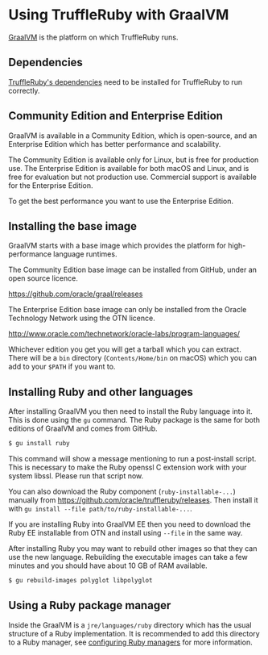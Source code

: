 # Using TruffleRuby with GraalVM

[GraalVM](http://graalvm.org/) is the platform on which TruffleRuby runs.

## Dependencies

[TruffleRuby's dependencies](../../README.md#dependencies) need to be installed
for TruffleRuby to run correctly.

## Community Edition and Enterprise Edition

GraalVM is available in a Community Edition, which is open-source, and an
Enterprise Edition which has better performance and scalability.

The Community Edition is available only for Linux, but is free for production
use. The Enterprise Edition is available for both macOS and Linux, and is free
for evaluation but not production use. Commercial support is available for the
Enterprise Edition.

To get the best performance you want to use the Enterprise Edition.

## Installing the base image

GraalVM starts with a base image which provides the platform for
high-performance language runtimes.

The Community Edition base image can be installed from GitHub, under an open
source licence.

https://github.com/oracle/graal/releases

The Enterprise Edition base image can only be installed from the Oracle
Technology Network using the OTN licence.

http://www.oracle.com/technetwork/oracle-labs/program-languages/

Whichever edition you get you will get a tarball which you can extract. There
will be a `bin` directory (`Contents/Home/bin` on macOS) which you can add to
your `$PATH` if you want to.

## Installing Ruby and other languages

After installing GraalVM you then need to install the Ruby language into it.
This is done using the `gu` command. The Ruby package is the same for both
editions of GraalVM and comes from GitHub.

```bash
$ gu install ruby
```

This command will show a message mentioning to run a post-install script.
This is necessary to make the Ruby openssl C extension work with your system libssl.
Please run that script now.

You can also download the Ruby component (`ruby-installable-...`) manually from
https://github.com/oracle/truffleruby/releases. Then install it with
`gu install --file path/to/ruby-installable-...`.

If you are installing Ruby into GraalVM EE then you need to download the Ruby
EE installable from OTN and install using `--file` in the same way.

After installing Ruby you may want to rebuild other images so that they can
use the new language. Rebuilding the executable images can take a few minutes
and you should have about 10 GB of RAM available.

```bash
$ gu rebuild-images polyglot libpolyglot
```

## Using a Ruby package manager

Inside the GraalVM is a `jre/languages/ruby` directory which has the usual
structure of a Ruby implementation. It is recommended to add this directory to
a Ruby manager, see [configuring Ruby managers](ruby-managers.md) for more
information.
